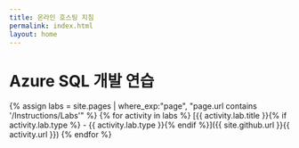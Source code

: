 ```yaml
---
title: 온라인 호스팅 지침
permalink: index.html
layout: home
---
```


# Azure SQL 개발 연습

{% assign labs = site.pages | where_exp:"page", "page.url contains '/Instructions/Labs'" %} {% for activity in labs  %} [{{ activity.lab.title }}{% if activity.lab.type %} - {{ activity.lab.type }}{% endif %}]({{ site.github.url }}{{ activity.url }}) {% endfor %}


